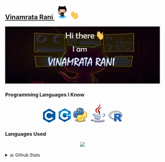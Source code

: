<h2><a href="https://github.com/Vinamrata1086/">  Vinamrata Rani </a><img src="https://github.com/Vinamrata1086/Vinamrata1086/blob/main/OIP-removebg-preview.png" width = 50><img src="https://raw.githubusercontent.com/ABSphreak/ABSphreak/master/gifs/Hi.gif" width="30px">     </h2> 


<!--
**Vinamrata1086/Vinamrata1086** is a ✨ _special_ ✨ repository because its `README.md` (this file) appears on your GitHub profile.

Here are some ideas to get you started:

- 🔭 I’m currently working on ...
- 🌱 I’m currently learning ...
- 👯 I’m looking to collaborate on ...
- 🤔 I’m looking for help with ...
- 💬 Ask me about ...
- 📫 How to reach me: ...
- 😄 Pronouns: ...
- ⚡ Fun fact: ...
-->


  <p align="center">
 <img src="https://github.com/Vinamrata1086/Vinamrata1086/blob/main/pic.jpg">
 </p>
 
 ### Programming Languages I Know
 <p align="center">
 <img src="https://github.com/Vinamrata1086/Vinamrata1086/blob/main/c-logo.png" width=10%><img src="https://github.com/Vinamrata1086/Vinamrata1086/blob/main/c%2B%2B-removebg-preview.png" width=10%><img src="https://github.com/Vinamrata1086/Vinamrata1086/blob/main/Python.png" width=10%><img src="https://github.com/Vinamrata1086/Vinamrata1086/blob/main/java-icon.png" width=13%><img src="https://github.com/Vinamrata1086/Vinamrata1086/blob/main/rlang-removebg-preview.png" width=10%>
</p>
 
 
 
 ### Languages Used
 <p align="center">
  <img src="https://github-readme-stats.vercel.app/api/top-langs/?username=Vinamrata1086&layout=compact">
</p>


 <details>
<summary>📊 Github Stats</summary>

<p align="center"> <img src="https://github-readme-stats.vercel.app/api?username=Vinamrata1086&show_icons=true&theme=prussian" alt="Vinamrata Rni | Stats" /></p>

</details>
